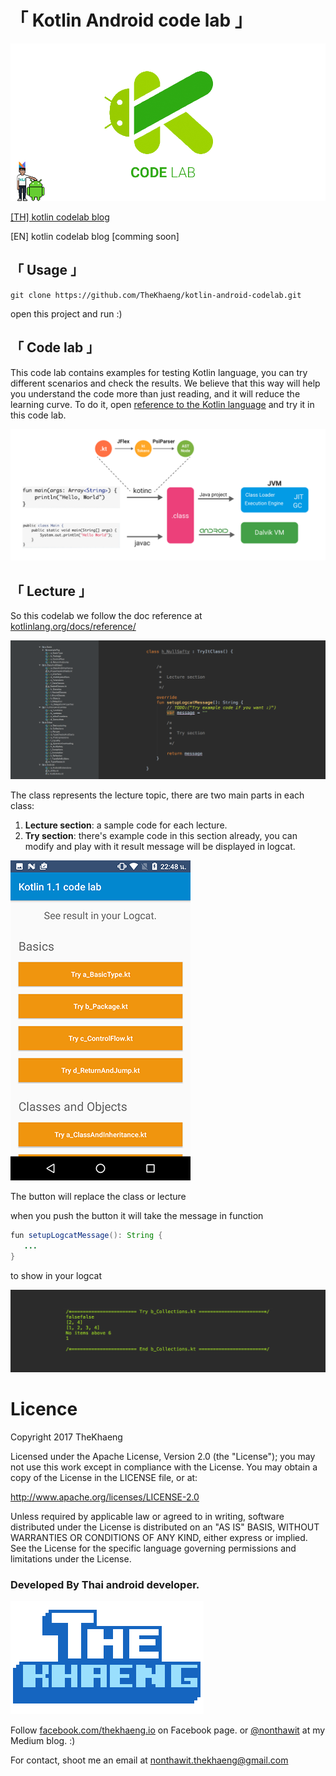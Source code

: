# **「 Kotlin Android code lab 」**

![alt text](./KotlinCodelab/picture/codelab-logo.png)

[[TH] kotlin codelab blog](https://blog.nextzy.me/why-we-use-kotlin-and-code-labs-3b0b02a2ad6b)

[EN] kotlin codelab blog [comming soon]


## 「 Usage 」

```git
git clone https://github.com/TheKhaeng/kotlin-android-codelab.git
```

open this project and run :)


## 「 Code lab 」

This code lab contains examples for testing Kotlin language, you can try
different scenarios and check the results. We believe that this way will help
you understand the code more than just reading, and it will reduce the learning curve.
To do it, open
[reference to the Kotlin language](https://www.kotlinlang.org/docs/reference/)
and try it in this code lab.

![lecture](./KotlinCodelab/picture/compiler.png)


## 「 Lecture 」
So this codelab we follow the doc reference at [kotlinlang.org/docs/reference/](https://www.kotlinlang.org/docs/reference/)

![lecture](./KotlinCodelab/picture/lecture.png)

The class represents the lecture topic, there are two main parts in each class:

1. **Lecture section**: a sample code for each lecture.
2. **Try section**: there's example code in this section already, you can modify and play with it
result message will be displayed in logcat.

![lecture](./KotlinCodelab/picture/app.png)

The button will replace the class or lecture

when you push the button it will take the message in function
```java
fun setupLogcatMessage(): String {
   ...
}
```
to show in your logcat


![lecture](./KotlinCodelab/picture/logcat.png)


# Licence

Copyright 2017 TheKhaeng

Licensed under the Apache License, Version 2.0 (the "License"); you may not use this work except in compliance with the License. You may obtain a copy of the License in the LICENSE file, or at:

http://www.apache.org/licenses/LICENSE-2.0

Unless required by applicable law or agreed to in writing, software distributed under the License is distributed on an "AS IS" BASIS, WITHOUT WARRANTIES OR CONDITIONS OF ANY KIND, either express or implied. See the License for the specific language governing permissions and limitations under the License.


### Developed By Thai android developer.

![alt text](./KotlinCodelab/picture/thekhaeng_logo.png)


Follow [facebook.com/thekhaeng.io](https://www.facebook.com/thekhaeng.io) on Facebook page.
or [@nonthawit](https://medium.com/@nonthawit) at my Medium blog. :)

For contact, shoot me an email at nonthawit.thekhaeng@gmail.com
